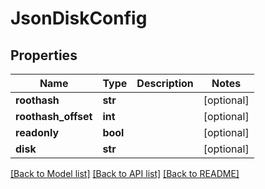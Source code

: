 # JsonDiskConfig


## Properties
Name | Type | Description | Notes
------------ | ------------- | ------------- | -------------
**roothash** | **str** |  | [optional] 
**roothash_offset** | **int** |  | [optional] 
**readonly** | **bool** |  | [optional] 
**disk** | **str** |  | [optional] 

[[Back to Model list]](../README.md#documentation-for-models) [[Back to API list]](../README.md#documentation-for-api-endpoints) [[Back to README]](../README.md)


